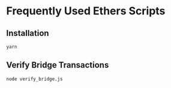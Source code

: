 
# Frequently Used Ethers Scripts

## Installation
````code
yarn
````

## Verify Bridge Transactions
````code
node verify_bridge.js
````